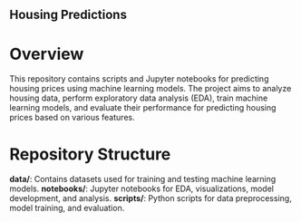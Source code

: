  ## Housing Predictions

 
# Overview
This repository contains scripts and Jupyter notebooks for predicting housing prices using machine learning models. The project aims to analyze housing data, perform exploratory data analysis (EDA), train machine learning models, and evaluate their performance for predicting housing prices based on various features.

# Repository Structure

**data/**: Contains datasets used for training and testing machine learning models.
**notebooks/**: Jupyter notebooks for EDA, visualizations, model development, and analysis.
**scripts/**: Python scripts for data preprocessing, model training, and evaluation.
